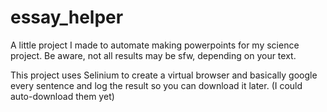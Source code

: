 # essay_helper
A little project I made to automate making powerpoints for my science project. Be aware, not all results may be sfw, depending on your text.  
  
This project uses Selinium to create a virtual browser and basically google every sentence and log the result so you can download it later. (I could auto-download them yet)
